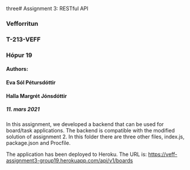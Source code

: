 three# Assignment 3: RESTful API

### Vefforritun
### T-213-VEFF
### Hópur 19
#### Authors:
#### Eva Sól Pétursdóttir
#### Halla Margrét Jónsdóttir

##### 11. mars 2021

In this assignment, we developed a backend that can be used for board/task applications. The backend is compatible with the modified solution of assignment 2. In this folder there are three other files, index.js, package.json and Procfile.

The application has been deployed to Heroku. The URL is:
https://veff-assignment3-group19.herokuapp.com/api/v1/boards